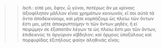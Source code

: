 

>>  *Isch.*: εἰπέ μοι, ἔφην, ὦ γύναι, ποτέρως ἄν με κρίναις ἀξιοφίλητον μᾶλλον εἶναι χρημάτων κοινωνόν, εἴ σοι αὐτὰ τὰ ὄντα ἀποδεικνύοιμι, καὶ μήτε κομπάζοιμι ὡς πλείω τῶν ὄντων ἔστι μοι, μήτε ἀποκρυπτοίμην τι τῶν ὄντων μηδέν, ἢ εἰ πειρῴμην σε ἐξαπατᾶν λέγων τε ὡς πλείω ἔστι μοι τῶν ὄντων, ἐπιδεικνύς τε ἀργύριον κίβδηλον; καὶ ὅρμους ὑποξύλους καὶ πορφυρίδας ἐξιτήλους φαίην ἀληθινὰς εἶναι;